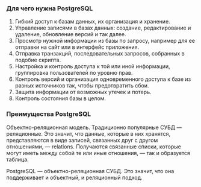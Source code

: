 ### Для чего нужна PostgreSQL

1. Гибкий доступ к базам данных, их организация и хранение.
2. Управление записями в базах данных: создание, редактирование и удаление, обновление версий и так далее.
3. Просмотр нужной информации из базы по запросу, например для ее отправки на сайт или в интерфейс приложения.
4. Отправка транзакций, последовательных запросов, собранных в подобие скрипта.
5. Настройка и контроль доступа к той или иной информации, группировка пользователей по уровню прав.
6. Контроль версий и организация одновременного доступа к базе из разных источников так, чтобы предотвратить сбои.
7. Защита информации от возможных утечек и потерь.
8. Контроль состояния базы в целом.

### Преимущества PostgreSQL

Объектно-реляционная модель. Традиционно популярные СУБД — реляционные. Это значит, что данные, которые в них хранятся, представляются в виде записей, связанных друг с другом отношениями, — relations. Получаются связанные списки, которые могут иметь между собой те или иные отношения, — так и образуется таблица.

PostgreSQL — объектно-реляционная СУБД. Это значит, что она поддерживает и объектный, и реляционный подход.